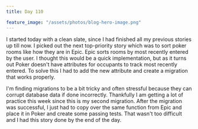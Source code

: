 ```yaml
---
title: Day 110

feature_image: "/assets/photos/blog-hero-image.png"
---
```


I started today with a clean slate, since I had finished all my previous stories up till now.
I picked out the next top-priority story which was to sort poker rooms like how they are in Epic.
Epic sorts rooms by most recently entered by the user. I thought this would be a quick implementation,
but as it turns out Poker doesn't have attributes for occupants to track most recently entered. To
solve this I had to add the new attribute and create a migration that works properly.

I'm finding migrations to be a bit tricky and often stressful because they can corrupt database data
if done incorrectly. Thankfully I am getting a lot of practice this week since this is my second migration.
After the migration was successful, I just had to copy over the same function from Epic and place it in Poker
and create some passing tests. That wasn't too difficult and I had this story done by the end of the day.
